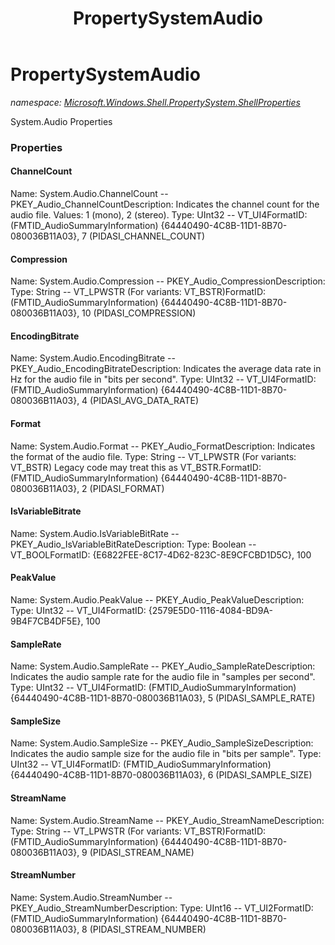 ﻿---
title: PropertySystemAudio
---

# PropertySystemAudio
_namespace: [Microsoft.Windows.Shell.PropertySystem.ShellProperties](N-Microsoft.Windows.Shell.PropertySystem.ShellProperties.html)_

System.Audio Properties



### Properties

#### ChannelCount
Name: System.Audio.ChannelCount -- PKEY_Audio_ChannelCountDescription: Indicates the channel count for the audio file. Values: 1 (mono), 2 (stereo).
Type: UInt32 -- VT_UI4FormatID: (FMTID_AudioSummaryInformation) {64440490-4C8B-11D1-8B70-080036B11A03}, 7 (PIDASI_CHANNEL_COUNT)
#### Compression
Name: System.Audio.Compression -- PKEY_Audio_CompressionDescription: 
Type: String -- VT_LPWSTR (For variants: VT_BSTR)FormatID: (FMTID_AudioSummaryInformation) {64440490-4C8B-11D1-8B70-080036B11A03}, 10 (PIDASI_COMPRESSION)
#### EncodingBitrate
Name: System.Audio.EncodingBitrate -- PKEY_Audio_EncodingBitrateDescription: Indicates the average data rate in Hz for the audio file in "bits per second".
Type: UInt32 -- VT_UI4FormatID: (FMTID_AudioSummaryInformation) {64440490-4C8B-11D1-8B70-080036B11A03}, 4 (PIDASI_AVG_DATA_RATE)
#### Format
Name: System.Audio.Format -- PKEY_Audio_FormatDescription: Indicates the format of the audio file.
Type: String -- VT_LPWSTR (For variants: VT_BSTR) Legacy code may treat this as VT_BSTR.FormatID: (FMTID_AudioSummaryInformation) {64440490-4C8B-11D1-8B70-080036B11A03}, 2 (PIDASI_FORMAT)
#### IsVariableBitrate
Name: System.Audio.IsVariableBitRate -- PKEY_Audio_IsVariableBitRateDescription: Type: Boolean -- VT_BOOLFormatID: {E6822FEE-8C17-4D62-823C-8E9CFCBD1D5C}, 100
#### PeakValue
Name: System.Audio.PeakValue -- PKEY_Audio_PeakValueDescription: Type: UInt32 -- VT_UI4FormatID: {2579E5D0-1116-4084-BD9A-9B4F7CB4DF5E}, 100
#### SampleRate
Name: System.Audio.SampleRate -- PKEY_Audio_SampleRateDescription: Indicates the audio sample rate for the audio file in "samples per second".
Type: UInt32 -- VT_UI4FormatID: (FMTID_AudioSummaryInformation) {64440490-4C8B-11D1-8B70-080036B11A03}, 5 (PIDASI_SAMPLE_RATE)
#### SampleSize
Name: System.Audio.SampleSize -- PKEY_Audio_SampleSizeDescription: Indicates the audio sample size for the audio file in "bits per sample".
Type: UInt32 -- VT_UI4FormatID: (FMTID_AudioSummaryInformation) {64440490-4C8B-11D1-8B70-080036B11A03}, 6 (PIDASI_SAMPLE_SIZE)
#### StreamName
Name: System.Audio.StreamName -- PKEY_Audio_StreamNameDescription: 
Type: String -- VT_LPWSTR (For variants: VT_BSTR)FormatID: (FMTID_AudioSummaryInformation) {64440490-4C8B-11D1-8B70-080036B11A03}, 9 (PIDASI_STREAM_NAME)
#### StreamNumber
Name: System.Audio.StreamNumber -- PKEY_Audio_StreamNumberDescription: 
Type: UInt16 -- VT_UI2FormatID: (FMTID_AudioSummaryInformation) {64440490-4C8B-11D1-8B70-080036B11A03}, 8 (PIDASI_STREAM_NUMBER)

